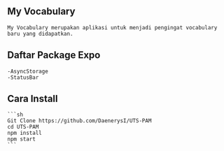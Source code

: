 ## My Vocabulary
    My Vocabulary merupakan aplikasi untuk menjadi pengingat vocabulary baru yang didapatkan.

## Daftar Package Expo
    -AsyncStorage
    -StatusBar

## Cara Install
    ```sh
    Git Clone https://github.com/DaenerysI/UTS-PAM
    cd UTS-PAM
    npm install
    npm start
    ```
